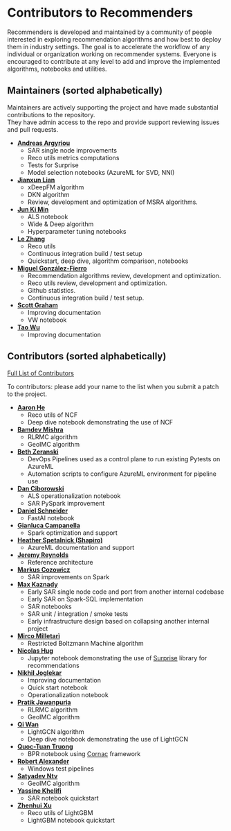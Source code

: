 Contributors to Recommenders 
============================
Recommenders is developed and maintained by a community of people interested in exploring recommendation algorithms and how best to deploy them in industry settings. The goal is to accelerate the workflow of any individual or organization working on recommender systems. Everyone is encouraged to contribute at any level to add and improve the implemented algorithms, notebooks and utilities. 

Maintainers (sorted alphabetically)
---------------------------------------
Maintainers are actively supporting the project and have made substantial contributions to the repository.<br>
They have admin access to the repo and provide support reviewing issues and pull requests.

* **[Andreas Argyriou](https://github.com/anargyri)**
   * SAR single node improvements
   * Reco utils metrics computations
   * Tests for Surprise
   * Model selection notebooks (AzureML for SVD, NNI) 
* **[Jianxun Lian](https://github.com/Leavingseason)**
   * xDeepFM algorithm
   * DKN algorithm
   * Review, development and optimization of MSRA algorithms.
* **[Jun Ki Min](https://github.com/loomlike)**
   * ALS notebook
   * Wide & Deep algorithm
   * Hyperparameter tuning notebooks
* **[Le Zhang](https://github.com/yueguoguo)**
   * Reco utils
   * Continuous integration build / test setup
   * Quickstart, deep dive, algorithm comparison, notebooks
* **[Miguel González-Fierro](https://github.com/miguelfierro)**
   * Recommendation algorithms review, development and optimization.
   * Reco utils review, development and optimization.
   * Github statistics.
   * Continuous integration build / test setup.
* **[Scott Graham](https://github.com/gramhagen)**
   * Improving documentation
   * VW notebook
* **[Tao Wu](https://github.com/wutaomsft)**
   * Improving documentation


Contributors  (sorted alphabetically)
-------------------------------------
[Full List of Contributors](https://github.com/Microsoft/Recommenders/graphs/contributors)

To contributors: please add your name to the list when you submit a patch to the project.

* **[Aaron He](https://github.com/AaronHeee)**
   * Reco utils of NCF
   * Deep dive notebook demonstrating the use of NCF
* **[Bamdev Mishra](https://github.com/bamdevm)**
   * RLRMC algorithm
   * GeoIMC algorithm
* **[Beth Zeranski](https://github.com/bethz)**
   * DevOps Pipelines used as a control plane to run existing Pytests on AzureML
   * Automation scripts to configure AzureML environment for pipeline use 
* **[Dan Ciborowski](https://github.com/dciborow)**
   * ALS operationalization notebook
   * SAR PySpark improvement
* **[Daniel Schneider](https://github.com/danielsc)**
   * FastAI notebook
* **[Gianluca Campanella](https://github.com/gcampanella)**
   * Spark optimization and support
* **[Heather Spetalnick (Shapiro)](https://github.com/heatherbshapiro)**
   * AzureML documentation and support
* **[Jeremy Reynolds](https://github.com/jreynolds01)**
   * Reference architecture
* **[Markus Cozowicz](https://github.com/eisber)**
   * SAR improvements on Spark
* **[Max Kaznady](https://github.com/maxkazmsft)**
   * Early SAR single node code and port from another internal codebase
   * Early SAR on Spark-SQL implementation
   * SAR notebooks
   * SAR unit / integration / smoke tests
   * Early infrastructure design based on collapsing another internal project
* **[Mirco Milletarì](https://github.com/WessZumino)**
   * Restricted Boltzmann Machine algorithm
* **[Nicolas Hug](https://github.com/NicolasHug)**
   * Jupyter notebook demonstrating the use of [Surprise](https://github.com/NicolasHug/Surprise) library for recommendations
* **[Nikhil Joglekar](https://github.com/nikhilrj)**
   * Improving documentation
   * Quick start notebook
   * Operationalization notebook
* **[Pratik Jawanpuria](https://github.com/pratikjawanpuria)**
   * RLRMC algorithm
   * GeoIMC algorithm
* **[Qi Wan](https://github.com/Qcactus)**
   * LightGCN algorithm
   * Deep dive notebook demonstrating the use of LightGCN
* **[Quoc-Tuan Truong](https://github.com/tqtg)**
   * BPR notebook using [Cornac](https://github.com/PreferredAI/cornac) framework
* **[Robert Alexander](https://github.com/roalexan)**
   * Windows test pipelines
* **[Satyadev Ntv](https://github.com/satyadevntv)**
   * GeoIMC algorithm
* **[Yassine Khelifi](https://github.com/datashinobi)**
   * SAR notebook quickstart
* **[Zhenhui Xu](https://github.com/motefly)**
   * Reco utils of LightGBM
   * LightGBM notebook quickstart
    

